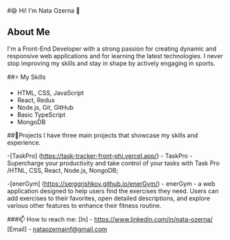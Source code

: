 #😄 Hi! I'm Nata Ozerna 👋

## About Me
I'm a Front-End Developer with a strong passion for creating dynamic and responsive web applications and for learning the latest technologies. 
I never stop improving my skills and stay in shape by actively engaging in sports.

##⚡ My Skills
- HTML, CSS, JavaScript
- React, Redux
- Node.js, Git, GitHub
- Basic TypeScript
- MongoDB

##🔭Projects
I have three main projects that showcase my skills and experience. 

-[TaskPro] (https://task-tracker-front-phi.vercel.app/) - TaskPro - Supercharge your productivity and take control of your tasks with Task Pro /HTNL, CSS, React, Node.js, NongoDB;

-[enerGym] (https://serggrishkov.github.io/enerGym/) - enerGym - a web application designed to help users find the exercises they need. Users can add exercises to their favorites, open detailed descriptions, and explore various other features to enhance their fitness routine.

###📫 How to reach me:
  [In] - https://www.linkedin.com/in/nata-ozerna/
  [Email] - nataozernainf@gmail.com

